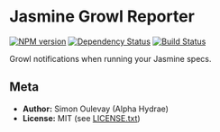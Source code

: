 # Jasmine Growl Reporter

[![NPM version](https://badge.fury.io/js/jasmine-growl-reporter.png)](http://badge.fury.io/js/jasmine-growl-reporter)
[![Dependency Status](https://gemnasium.com/AlphaHydrae/jasmine-growl-reporter.png)](https://gemnasium.com/AlphaHydrae/jasmine-growl-reporter)
[![Build Status](https://secure.travis-ci.org/AlphaHydrae/jasmine-growl-reporter.png)](http://travis-ci.org/AlphaHydrae/jasmine-growl-reporter)

Growl notifications when running your Jasmine specs.

## Meta

* **Author:** Simon Oulevay (Alpha Hydrae)
* **License:** MIT (see [LICENSE.txt](https://raw.github.com/AlphaHydrae/jasmine-growl-reporter/master/LICENSE.txt))
